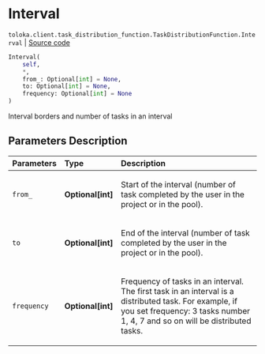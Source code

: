 # Interval
`toloka.client.task_distribution_function.TaskDistributionFunction.Interval` | [Source code](https://github.com/Toloka/toloka-kit/blob/v0.1.24/src/client/task_distribution_function.py#L36)

```python
Interval(
    self,
    *,
    from_: Optional[int] = None,
    to: Optional[int] = None,
    frequency: Optional[int] = None
)
```

Interval borders and number of tasks in an interval

## Parameters Description

| Parameters | Type | Description |
| :----------| :----| :-----------|
`from_`|**Optional\[int\]**|<p>Start of the interval (number of task completed by the user in the project or in the pool).</p>
`to`|**Optional\[int\]**|<p>End of the interval (number of task completed by the user in the project or in the pool).</p>
`frequency`|**Optional\[int\]**|<p>Frequency of tasks in an interval. The first task in an interval is a distributed task. For example, if you set frequency: 3 tasks number 1, 4, 7 and so on will be distributed tasks.</p>
